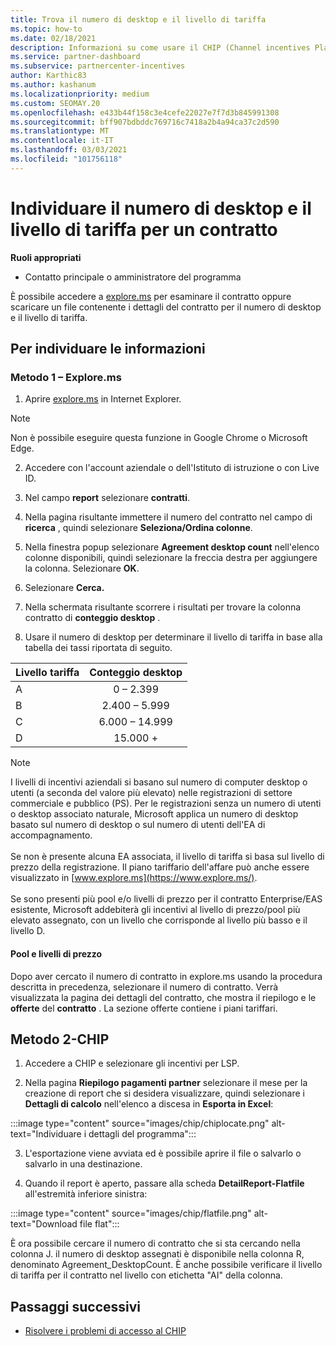 ```yaml
---
title: Trova il numero di desktop e il livello di tariffa
ms.topic: how-to
ms.date: 02/18/2021
description: Informazioni su come usare il CHIP (Channel incentives Platform) per trovare il numero di desktop e le informazioni sul livello di tariffa per un contratto.
ms.service: partner-dashboard
ms.subservice: partnercenter-incentives
author: Karthic83
ms.author: kashanum
ms.localizationpriority: medium
ms.custom: SEOMAY.20
ms.openlocfilehash: e433b44f158c3e4cefe22027e7f7d3b845991308
ms.sourcegitcommit: bff907bdbddc769716c7418a2b4a94ca37c2d590
ms.translationtype: MT
ms.contentlocale: it-IT
ms.lasthandoff: 03/03/2021
ms.locfileid: "101756118"
---
```

# <a name="locate-the-desktop-count-and-fee-level-for-an-agreement"></a>Individuare il numero di desktop e il livello di tariffa per un contratto

**Ruoli appropriati**

- Contatto principale o amministratore del programma

È possibile accedere a [explore.ms](https://www.explore.ms/) per esaminare il contratto oppure scaricare un file contenente i dettagli del contratto per il numero di desktop e il livello di tariffa.

## <a name="to-locate-the-information"></a>Per individuare le informazioni

### <a name="method-1--explorems"></a>Metodo 1 – Explore.ms

1. Aprire [explore.ms](https://www.explore.ms/) in Internet Explorer. 

>[!Note]
>Non è possibile eseguire questa funzione in Google Chrome o Microsoft Edge.

2. Accedere con l'account aziendale o dell'Istituto di istruzione o con Live ID.  

3. Nel campo **report** selezionare **contratti**.

4. Nella pagina risultante immettere il numero del contratto nel campo di **ricerca** , quindi selezionare **Seleziona/Ordina colonne**.

5. Nella finestra popup selezionare **Agreement desktop count** nell'elenco colonne disponibili, quindi selezionare la freccia destra per aggiungere la colonna. Selezionare **OK**.

6. Selezionare **Cerca.**

7. Nella schermata risultante scorrere i risultati per trovare la colonna contratto di **conteggio desktop** . 

8. Usare il numero di desktop per determinare il livello di tariffa in base alla tabella dei tassi riportata di seguito.  

| Livello tariffa | Conteggio desktop |
| ------ | :-----------: |
|  A | 0 – 2.399    |
|  B | 2.400 – 5.999    |
|  C | 6.000 – 14.999    |
|  D | 15.000 +   |

>[!NOTE]
>I livelli di incentivi aziendali si basano sul numero di computer desktop o utenti (a seconda del valore più elevato) nelle registrazioni di settore commerciale e pubblico (PS). Per le registrazioni senza un numero di utenti o desktop associato naturale, Microsoft applica un numero di desktop basato sul numero di desktop o sul numero di utenti dell'EA di accompagnamento. <br><br>Se non è presente alcuna EA associata, il livello di tariffa si basa sul livello di prezzo della registrazione. Il piano tariffario dell'affare può anche essere visualizzato in [www.explore.ms](https://www.explore.ms/). <br><br>Se sono presenti più pool e/o livelli di prezzo per il contratto Enterprise/EAS esistente, Microsoft addebiterà gli incentivi al livello di prezzo/pool più elevato assegnato, con un livello che corrisponde al livello più basso e il livello D.

#### <a name="pool-and-pricing-levels"></a>Pool e livelli di prezzo

Dopo aver cercato il numero di contratto in explore.ms usando la procedura descritta in precedenza, selezionare il numero di contratto. Verrà visualizzata la pagina dei dettagli del contratto, che mostra il riepilogo e le **offerte** del **contratto** . La sezione offerte contiene i piani tariffari.

## <a name="method-2---chip"></a>Metodo 2-CHIP

1. Accedere a CHIP e selezionare gli incentivi per LSP.

2. Nella pagina **Riepilogo pagamenti partner** selezionare il mese per la creazione di report che si desidera visualizzare, quindi selezionare i **Dettagli di calcolo** nell'elenco a discesa in **Esporta in Excel**:

:::image type="content" source="images/chip/chiplocate.png" alt-text="Individuare i dettagli del programma":::

3. L'esportazione viene avviata ed è possibile aprire il file o salvarlo o salvarlo in una destinazione.

4. Quando il report è aperto, passare alla scheda **DetailReport-Flatfile** all'estremità inferiore sinistra:

:::image type="content" source="images/chip/flatfile.png" alt-text="Download file flat":::

È ora possibile cercare il numero di contratto che si sta cercando nella colonna J. il numero di desktop assegnati è disponibile nella colonna R, denominato Agreement_DesktopCount. È anche possibile verificare il livello di tariffa per il contratto nel livello con etichetta "AI" della colonna.

## <a name="next-steps"></a>Passaggi successivi

- [Risolvere i problemi di accesso al CHIP](chip-access-trouble.md)
